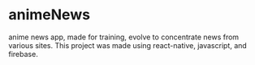 # animeNews
anime news app, made for training, evolve to concentrate news from various sites.
This project was made using react-native, javascript, and firebase.
